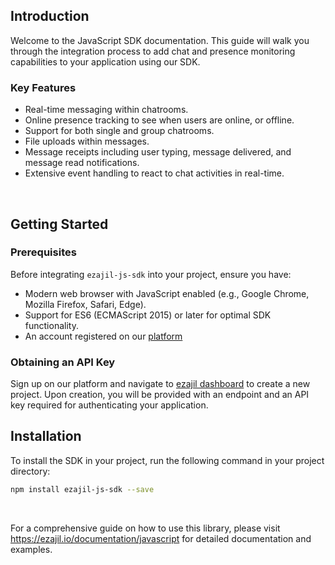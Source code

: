 ## Introduction

Welcome to the JavaScript SDK documentation. This guide will walk you through the integration process to add chat and presence monitoring capabilities to your application using our SDK.

### Key Features
- Real-time messaging within chatrooms.
- Online presence tracking to see when users are online, or offline.
- Support for both single and group chatrooms.
- File uploads within messages.
- Message receipts including user typing, message delivered, and message read notifications.
- Extensive event handling to react to chat activities in real-time.

<br />

## Getting Started
### Prerequisites

Before integrating `ezajil-js-sdk` into your project, ensure you have:
- Modern web browser with JavaScript enabled (e.g., Google Chrome, Mozilla Firefox, Safari, Edge). 
- Support for ES6 (ECMAScript 2015) or later for optimal SDK functionality.
- An account registered on our [platform](https://ezajil.io)

### Obtaining an API Key
Sign up on our platform and navigate to [ezajil dashboard](https://dashboard.ezajil.io) to create a new project. 
Upon creation, you will be provided with an endpoint and an API key required for authenticating your application.

## Installation

To install the SDK in your project, run the following command in your project directory:
```bash
npm install ezajil-js-sdk --save
```
<br />

For a comprehensive guide on how to use this library, please visit https://ezajil.io/documentation/javascript for detailed documentation and examples.